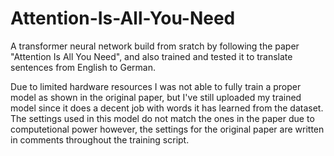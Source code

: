 # Attention-Is-All-You-Need
A transformer neural network build from sratch by following the paper "Attention Is All You Need", and also trained and tested it to translate sentences from English to German.

Due to limited hardware resources I was not able to fully train a proper model as shown in the original paper, but I've still uploaded my trained model since it does a decent job with words it has learned from the dataset.
The settings used in this model do not match the ones in the paper due to computetional power however, the settings for the original paper are written in comments throughout the training script.
